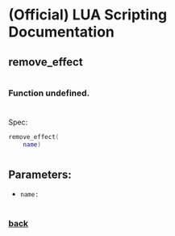 
# (Official) LUA Scripting Documentation

## remove_effect
#
### Function undefined.
#
Spec:
```lua
remove_effect(
	name)
```
#
## Parameters:
- `name:` 
#  

### [back](../other)
